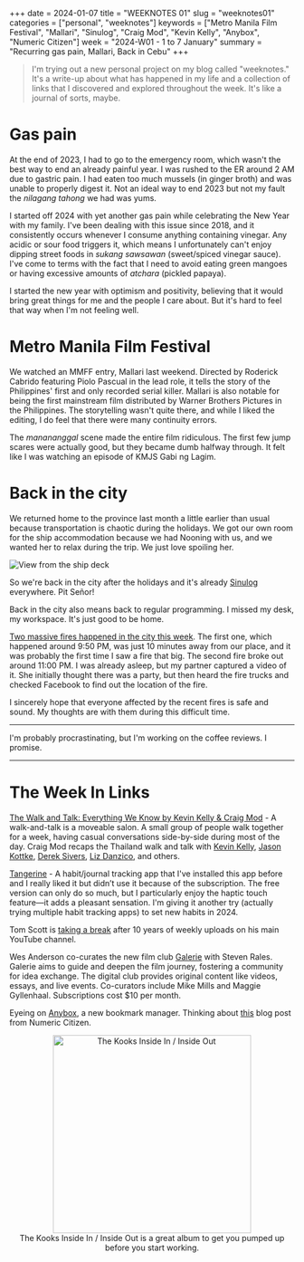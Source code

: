 +++
date = 2024-01-07
title = "WEEKNOTES 01"
slug = "weeknotes01"
categories = ["personal", "weeknotes"]
keywords = ["Metro Manila Film Festival", "Mallari", "Sinulog", "Craig Mod", "Kevin Kelly", "Anybox", "Numeric Citizen"]
week = "2024-W01 - 1 to 7 January"
summary = "Recurring gas pain, Mallari, Back in Cebu"
+++

> I'm trying out a new personal project on my blog called "weeknotes." It's a write-up about what has happened in my life and a collection of links that I discovered and explored throughout the week. It's like a journal of sorts, maybe.

# Gas pain

At the end of 2023, I had to go to the emergency room, which wasn't the best way to end an already painful year. I was rushed to the ER around 2 AM due to gastric pain. I had eaten too much mussels (in ginger broth) and was unable to properly digest it. Not an ideal way to end 2023 but not my fault the *nilagang tahong* we had was yums.

I started off 2024 with yet another gas pain while celebrating the New Year with my family. I've been dealing with this issue since 2018, and it consistently occurs whenever I consume anything containing vinegar. Any acidic or sour food triggers it, which means I unfortunately can't enjoy dipping street foods in *sukang sawsawan* (sweet/spiced vinegar sauce). I've come to terms with the fact that I need to avoid eating green mangoes or having excessive amounts of *atchara* (pickled papaya).

I started the new year with optimism and positivity, believing that it would bring great things for me and the people I care about. But it's hard to feel that way when I'm not feeling well.

# Metro Manila Film Festival

We watched an MMFF entry, Mallari last weekend. Directed by Roderick Cabrido featuring Piolo Pascual in the lead role, it tells the story of the Philippines' first and only recorded serial killer. Mallari is also notable for being the first mainstream film distributed by Warner Brothers Pictures in the Philippines. The storytelling wasn't quite there, and while I liked the editing, I do feel that there were many continuity errors.

The *manananggal* scene made the entire film ridiculous. The first few jump scares were actually good, but they became dumb halfway through. It felt like I was watching an episode of KMJS Gabi ng Lagim.

# Back in the city

We returned home to the province last month a little earlier than usual because transportation is chaotic during the holidays. We got our own room for the ship accommodation because we had Nooning with us, and we wanted her to relax during the trip. We just love spoiling her.

![View from the ship deck](/weeknotes/weeknotes01/20240104-ship-deck.jpg "View from the ship deck while waiting for our turn to maneuver the car and exit (iOS night mode on the iPhone 12 Pro is bad)")

So we're back in the city after the holidays and it's already [Sinulog](https://en.wikipedia.org/wiki/Sinulog) everywhere. Pit Señor!

Back in the city also means back to regular programming. I missed my desk, my workspace. It's just good to be home.

[Two massive fires happened in the city this week](https://cebudailynews.inquirer.net/549523/2-big-fires-in-cebu-city-more-than-150-houses-gutted). The first one, which happened around 9:50 PM, was just 10 minutes away from our place, and it was probably the first time I saw a fire that big. The second fire broke out around 11:00 PM. I was already asleep, but my partner captured a video of it. She initially thought there was a party, but then heard the fire trucks and checked Facebook to find out the location of the fire.

I sincerely hope that everyone affected by the recent fires is safe and sound. My thoughts are with them during this difficult time.

---

I'm probably procrastinating, but I'm working on the coffee reviews. I promise.

---

# The Week In Links

[The Walk and Talk: Everything We Know by Kevin Kelly & Craig Mod](https://craigmod.com/ridgeline/176/) - A walk-and-talk is a moveable salon. A small group of people walk together for a week, having casual conversations side-by-side during most of the day. Craig Mod recaps the Thailand walk and talk with [Kevin Kelly](https://kk.org/), [Jason Kottke](https://kottke.org/), [Derek Sivers](https://sive.rs/), [Liz Danzico](https://bobulate.com/2023/12/expanding-home/), and others.

[Tangerine](https://tangerine.app/) - A habit/journal tracking app that I've installed this app before and I really liked it but didn’t use it because of the subscription. The free version can only do so much, but I particularly enjoy the haptic touch feature—it adds a pleasant sensation. I'm giving it another try (actually trying multiple habit tracking apps) to set new habits in 2024.

Tom Scott is [taking a break](https://www.youtube.com/watch?v=7DKv5H5Frt0&pp=ygUJdG9tIHNjb3R0) after 10 years of weekly uploads on his main YouTube channel.

Wes Anderson co-curates the new film club [Galerie](https://www.galerie.com/) with Steven Rales. Galerie aims to guide and deepen the film journey, fostering a community for idea exchange. The digital club provides original content like videos, essays, and live events. Co-curators include Mike Mills and Maggie Gyllenhaal. Subscriptions cost $10 per month.

Eyeing on [Anybox](https://anybox.app/), a new bookmark manager. Thinking about [this](https://numericcitizen.me/when-war-in-ukraine-influences-my-application-choices/) blog post from Numeric Citizen.

<div align="center">
   <a href="https://www.last.fm/music/The+Kooks/Inside+In+Inside+Out"><img src="/weeknotes/weeknotes01/the-kooks-inside-in-inside-out.webp" alt="The Kooks Inside In / Inside Out" width="350">
</a>
<figcaption>The Kooks Inside In / Inside Out is a great album to get you pumped up before you start working.</figcaption>
</figure>
</div>